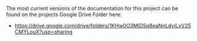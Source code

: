 The most current versions of the documentation for this project can be found on the projects Google Drive Folder here:
 * https://drive.google.com/drive/folders/1KHw0O3MiD5q8eaNnLdyiLxV25CMYLouX?usp=sharing
